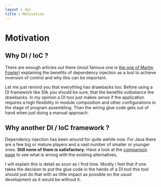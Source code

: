 ```yaml
---
layout : doc
title : Motivation
---
```

# Motivation

## Why DI / IoC ?
There are enough articles out there (most famous one is <a href="http://martinfowler.com/articles/injection.html">the one of Martin Fowler</a>) explaining the benefits of dependency injection as a tool to 
achieve inversion of control and why this can be important. 

Let me just remind you that everything has drawbacks too. 
Before using a DI framework like Silk you should be sure, that the benefits outbalance the drawbacks. 
In my opinion a DI tool just makes sense if the application requires a high flexibility in module 
composition and other configurations in the stage of program assembling. 
Than the wiring glue code gets out of hand when just doing a manual approach.  

## Why another DI / IoC framework ?
Dependency injection has been around for quite awhile now. For Java there are a few big or mature 
players and a vast number of smaller or younger ones. **Still none of them is satisfactory.** 
Have a look at the <a href="comparison.html">comparison page</a> to see what is wrong with the existing alternatives.

I will explain this is detail as soon as I find time. Mostly I feel that if one takes the decision 
to put the glue code in the hands of a DI tool this tool should just do that with as little impact
as possible on the _usual_ development as it would be without it.

